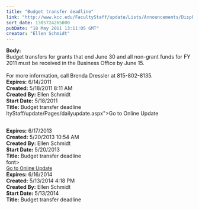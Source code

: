 ```yaml
---
title: "Budget transfer deadline"
link: "http://www.kcc.edu/FacultyStaff/update/Lists/Announcements/DispForm.aspx?ID=313"
sort_date: 1305724265000
pubDate: "18 May 2011 13:11:05 GMT"
creator: "Ellen Schmidt"
---
```


<div><b>Body:</b> <div class=ExternalClass45432AC2F8B642CD921EC18C746D9CAA><div>Budget transfers for grants that end June 30 and all non-grant funds for FY 2011 must be received in the Business Office by June 15. </div>
<div><br>For more information, call Brenda Dressler at 815-802-8135.</div></div></div>
<div><b>Expires:</b> 6/14/2011</div>
<div><b>Created:</b> 5/18/2011 8:11 AM</div>
<div><b>Created By:</b> Ellen Schmidt</div>
<div><b>Start Date:</b> 5/18/2011</div>
<div><b>Title:</b> Budget transfer deadline</div>
ltyStaff/update/Pages/dailyupdate.aspx">Go to Online Update</a></font><font size="2"></p></font><br /></div></div></div></div></div>
<div><b>Expires:</b> 6/17/2013</div>
<div><b>Created:</b> 5/20/2013 10:54 AM</div>
<div><b>Created By:</b> Ellen Schmidt</div>
<div><b>Start Date:</b> 5/20/2013</div>
<div><b>Title:</b> Budget transfer deadline</div>
font></div>
<div><font size="2"></font></div>
<div><a href="/FacultyStaff/update/Pages/dailyupdate.aspx"><font size="2">Go to Online Update</font></a></div>
<div></div></div></div></div></div>
<div><b>Expires:</b> 6/16/2014</div>
<div><b>Created:</b> 5/13/2014 4:18 PM</div>
<div><b>Created By:</b> Ellen Schmidt</div>
<div><b>Start Date:</b> 5/13/2014</div>
<div><b>Title:</b> Budget transfer deadline</div>

